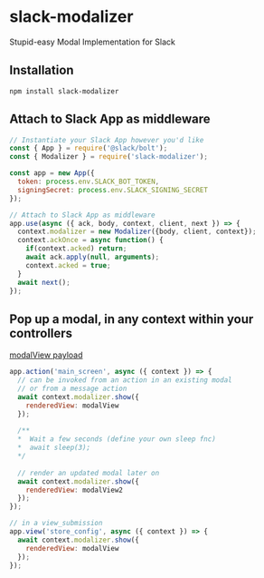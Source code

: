 # slack-modalizer
Stupid-easy Modal Implementation for Slack

## Installation
`npm install slack-modalizer`

## Attach to Slack App as middleware 
```javascript
// Instantiate your Slack App however you'd like
const { App } = require('@slack/bolt');
const { Modalizer } = require('slack-modalizer');

const app = new App({
  token: process.env.SLACK_BOT_TOKEN,
  signingSecret: process.env.SLACK_SIGNING_SECRET
});

// Attach to Slack App as middleware 
app.use(async ({ ack, body, context, client, next }) => {
  context.modalizer = new Modalizer({body, client, context});
  context.ackOnce = async function() {
    if(context.acked) return;
    await ack.apply(null, arguments); 
    context.acked = true;
  }
  await next();
});
```

## Pop up a modal, in any context within your controllers
[modalView payload](https://app.slack.com/block-kit-builder/TUGQTUCUT#%7B%22title%22:%7B%22type%22:%22plain_text%22,%22text%22:%22Modalizer%22,%22emoji%22:true%7D,%22submit%22:%7B%22type%22:%22plain_text%22,%22text%22:%22Submit%22,%22emoji%22:true%7D,%22type%22:%22modal%22,%22callback_id%22:%22slack_modalizer_rules%22,%22close%22:%7B%22type%22:%22plain_text%22,%22text%22:%22Cancel%22,%22emoji%22:true%7D,%22blocks%22:%5B%7B%22type%22:%22section%22,%22text%22:%7B%22type%22:%22mrkdwn%22,%22text%22:%22Woohoo!%20#MakeModalsEasyAgain%20%F0%9F%8E%89%20%F0%9F%A5%B3%22%7D%7D%5D%7D)
```javascript
app.action('main_screen', async ({ context }) => {
  // can be invoked from an action in an existing modal
  // or from a message action 
  await context.modalizer.show({
    renderedView: modalView
  });
  
  /**
  *  Wait a few seconds (define your own sleep fnc)
  *  await sleep(3);
  */
  
  // render an updated modal later on
  await context.modalizer.show({
    renderedView: modalView2
  });
});

// in a view_submission
app.view('store_config', async ({ context }) => {
  await context.modalizer.show({
    renderedView: modalView
  });
});
```
